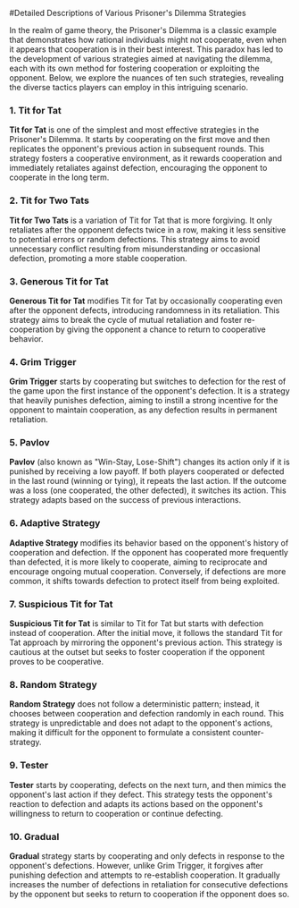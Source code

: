 
#Detailed Descriptions of Various Prisoner's Dilemma Strategies

In the realm of game theory, the Prisoner's Dilemma is a classic example that demonstrates how rational individuals might not cooperate, even when it appears that cooperation is in their best interest. This paradox has led to the development of various strategies aimed at navigating the dilemma, each with its own method for fostering cooperation or exploiting the opponent. Below, we explore the nuances of ten such strategies, revealing the diverse tactics players can employ in this intriguing scenario.


### 1. Tit for Tat
**Tit for Tat** is one of the simplest and most effective strategies in the Prisoner's Dilemma. It starts by cooperating on the first move and then replicates the opponent's previous action in subsequent rounds. This strategy fosters a cooperative environment, as it rewards cooperation and immediately retaliates against defection, encouraging the opponent to cooperate in the long term.

### 2. Tit for Two Tats
**Tit for Two Tats** is a variation of Tit for Tat that is more forgiving. It only retaliates after the opponent defects twice in a row, making it less sensitive to potential errors or random defections. This strategy aims to avoid unnecessary conflict resulting from misunderstanding or occasional defection, promoting a more stable cooperation.

### 3. Generous Tit for Tat
**Generous Tit for Tat** modifies Tit for Tat by occasionally cooperating even after the opponent defects, introducing randomness in its retaliation. This strategy aims to break the cycle of mutual retaliation and foster re-cooperation by giving the opponent a chance to return to cooperative behavior.

### 4. Grim Trigger
**Grim Trigger** starts by cooperating but switches to defection for the rest of the game upon the first instance of the opponent's defection. It is a strategy that heavily punishes defection, aiming to instill a strong incentive for the opponent to maintain cooperation, as any defection results in permanent retaliation.

### 5. Pavlov
**Pavlov** (also known as "Win-Stay, Lose-Shift") changes its action only if it is punished by receiving a low payoff. If both players cooperated or defected in the last round (winning or tying), it repeats the last action. If the outcome was a loss (one cooperated, the other defected), it switches its action. This strategy adapts based on the success of previous interactions.

### 6. Adaptive Strategy
**Adaptive Strategy** modifies its behavior based on the opponent's history of cooperation and defection. If the opponent has cooperated more frequently than defected, it is more likely to cooperate, aiming to reciprocate and encourage ongoing mutual cooperation. Conversely, if defections are more common, it shifts towards defection to protect itself from being exploited.

### 7. Suspicious Tit for Tat
**Suspicious Tit for Tat** is similar to Tit for Tat but starts with defection instead of cooperation. After the initial move, it follows the standard Tit for Tat approach by mirroring the opponent's previous action. This strategy is cautious at the outset but seeks to foster cooperation if the opponent proves to be cooperative.

### 8. Random Strategy
**Random Strategy** does not follow a deterministic pattern; instead, it chooses between cooperation and defection randomly in each round. This strategy is unpredictable and does not adapt to the opponent's actions, making it difficult for the opponent to formulate a consistent counter-strategy.

### 9. Tester
**Tester** starts by cooperating, defects on the next turn, and then mimics the opponent's last action if they defect. This strategy tests the opponent's reaction to defection and adapts its actions based on the opponent's willingness to return to cooperation or continue defecting.

### 10. Gradual
**Gradual** strategy starts by cooperating and only defects in response to the opponent's defections. However, unlike Grim Trigger, it forgives after punishing defection and attempts to re-establish cooperation. It gradually increases the number of defections in retaliation for consecutive defections by the opponent but seeks to return to cooperation if the opponent does so.
